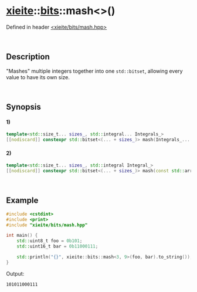 # [xieite](../../xieite.md)\:\:[bits](../../bits.md)\:\:mash\<\>\(\)
Defined in header [<xieite/bits/mash.hpp>](../../../include/xieite/bits/mash.hpp)

&nbsp;

## Description
"Mashes" multiple integers together into one `std::bitset`, allowing every value to have its own size.

&nbsp;

## Synopsis
#### 1)
```cpp
template<std::size_t... sizes_, std::integral... Integrals_>
[[nodiscard]] constexpr std::bitset<(... + sizes_)> mash(Integrals_... values) noexcept;
```
#### 2)
```cpp
template<std::size_t... sizes_, std::integral Integral_>
[[nodiscard]] constexpr std::bitset<(... + sizes_)> mash(const std::array<Integral_, sizeof...(sizes_)>& values) noexcept;
```

&nbsp;

## Example
```cpp
#include <cstdint>
#include <print>
#include "xieite/bits/mash.hpp"

int main() {
    std::uint8_t foo = 0b101;
    std::uint16_t bar = 0b11000111;

    std::println("{}", xieite::bits::mash<3, 9>(foo, bar).to_string());
}
```
Output:
```
101011000111
```
